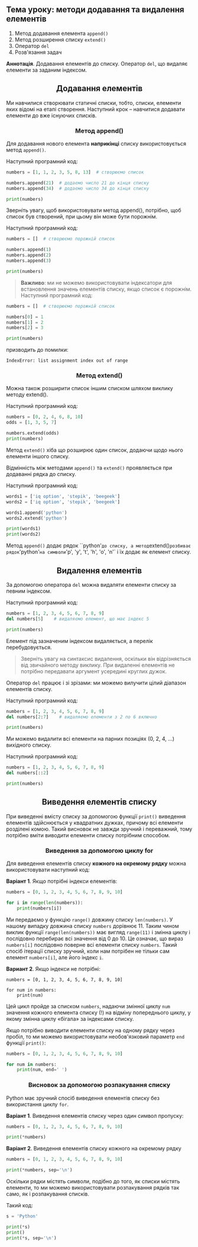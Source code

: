 ## Тема уроку: методи додавання та видалення елементів

1. Метод додавання елемента `append()`
2. Метод розширення списку `extend()`
3. Оператор `del`
4. Розв'язання задач

**Аннотація**. Додавання елементів до списку. Оператор `del`, що видаляє елементи за заданим індексом.

<h2 align="center"><b>Додавання елементів</b></h2>

Ми навчилися створювати статичні списки, тобто, списки, елементи яких відомі на етапі створення. Наступний крок – навчитися додавати елементи до вже існуючих списків.

<h3 align="center"><b>Метод append()</b></h3>

Для додавання нового елемента **наприкінці** списку використовується метод `append()`.

Наступний програмний код:
```python
numbers = [1, 1, 2, 3, 5, 8, 13]  # створюємо список

numbers.append(21)  # додаємо число 21 до кінця списку
numbers.append(34)  # додаємо число 34 до кінця списку

print(numbers)

```
Зверніть увагу, щоб використовувати метод append(), потрібно, щоб список був створений, при цьому він може бути порожнім.

Наступний програмний код:
```python
numbers = []  # створюємо порожній список

numbers.append(1)
numbers.append(2)
numbers.append(3)

print(numbers)

```
> **Важливо**: ми не можемо використовувати індексатори для встановлення значень елементів списку, якщо список є порожнім. Наступний програмний код:

```python
numbers = []  # створюємо порожній список

numbers[0] = 1
numbers[1] = 2
numbers[2] = 3

print(numbers)
```

призводить до помилки:

`IndexError: list assignment index out of range`

<h3 align="center"><b>Метод extend()</b></h3>

Можна також розширити список іншим списком шляхом виклику методу extend().

Наступний програмний код:
```python
numbers = [0, 2, 4, 6, 8, 10]
odds = [1, 3, 5, 7]

numbers.extend(odds)
print(numbers)

```
Метод `extend()` хіба що розширює один список, додаючи щодо нього елементи іншого списку.

Відмінність між методами `append()` та `extend()` проявляється при додаванні рядка до списку.

Наступний програмний код:
```python
words1 = ['iq option', 'stepik', 'beegeek']
words2 = ['iq option', 'stepik', 'beegeek']

words1.append('python')
words2.extend('python')

print(words1)
print(words2)

```
Метод `append()` додає рядок ``python'` до списку, а метод `extend()` розбиває рядок `'python'` на символи `'p', 'y', 't', 'h', 'o', 'n'` і їх додає як елемент списку.

<h2 align="center"><b>Видалення елементів</b></h2>

За допомогою оператора `del` можна видаляти елементи списку за певним індексом.

Наступний програмний код:
```python
numbers = [1, 2, 3, 4, 5, 6, 7, 8, 9]
del numbers[5]    # видаляємо елемент, що має індекс 5

print(numbers)

```
Елемент під зазначеним індексом видаляється, а перелік перебудовується.

> Зверніть увагу на синтаксис видалення, оскільки він відрізняється від звичайного методу виклику. При видаленні елементів не потрібно передавати аргумент усередині круглих дужок.

Оператор `del` працює і зі зрізами: ми можемо вилучити цілий діапазон елементів списку.

Наступний програмний код:
```python
numbers = [1, 2, 3, 4, 5, 6, 7, 8, 9]
del numbers[2:7]    # видаляємо елементи з 2 по 6 включно

print(numbers)

```
Ми можемо видалити всі елементи на парних позиціях (0, 2, 4, ...) вихідного списку.

Наступний програмний код:
```python
numbers = [1, 2, 3, 4, 5, 6, 7, 8, 9]
del numbers[::2]

print(numbers)

```
<h2 align="center"><b>Виведення елементів списку</b></h2>

При виведенні вмісту списку за допомогою функції `print()` виведення елементів здійснюється у квадратних дужках, причому всі елементи розділені комою. Такий висновок не завжди зручний і переважний, тому потрібно вміти виводити елементи списку потрібним способом.

<h3 align="center"><b>Виведення за допомогою циклу for</b></h3>

Для виведення елементів списку **кожного на окремому рядку** можна використовувати наступний код:

**Варіант 1**. Якщо потрібні індекси елементів:

```python
numbers = [0, 1, 2, 3, 4, 5, 6, 7, 8, 9, 10]

for i in range(len(numbers)):
    print(numbers[i])
```

Ми передаємо у функцію `range()` довжину списку `len(numbers)`. У нашому випадку довжина списку `numbers` дорівнює 11. Таким чином виклик функції `range(len(numbers))` має вигляд `range(11)` і змінна циклу i послідовно перебирає всі значення від 0 до 10. Це означає, що вираз `numbers[i]` послідовно поверне всі елементи списку `numbers`. Такий спосіб ітерації списку зручний, коли нам потрібен не тільки сам елемент `numbers[i]`, але його індекс `i`.

**Вариант 2**. Якщо індекси не потрібні:

```puthon
numbers = [0, 1, 2, 3, 4, 5, 6, 7, 8, 9, 10]

for num in numbers:
    print(num)
```

Цей цикл пройде за списком `numbers`, надаючи змінної циклу `num` значення кожного елемента списку (!) на відміну попереднього циклу, у якому змінна циклу «бігала» за індексами списку.

Якщо потрібно виводити елементи списку на одному рядку через пробіл, то ми можемо використовувати необов'язковий параметр `end` функції `print()`:
```python
numbers = [0, 1, 2, 3, 4, 5, 6, 7, 8, 9, 10]

for num in numbers:
    print(num, end=' ')

```
<h3 align="center"><b>Висновок за допомогою розпакування списку</b></h3>

Python має зручний спосіб виведення елементів списку без використання циклу `for`.

**Варіант 1**. Виведення елементів списку через один символ пропуску:
```python
numbers = [0, 1, 2, 3, 4, 5, 6, 7, 8, 9, 10]

print(*numbers)

```
**Варіант 2**. Виведення елементів списку кожного на окремому рядку
```python
numbers = [0, 1, 2, 3, 4, 5, 6, 7, 8, 9, 10]

print(*numbers, sep='\n')

```
Оскільки рядки містять символи, подібно до того, як списки містять елементи, то ми можемо використовувати розпакування рядків так само, як і розпакування списків.

Такий код:
```python
s = 'Python'

print(*s)
print()
print(*s, sep='\n')
```